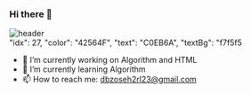 ### Hi there 👋

<!--
**dbzoseh2rl/dbzoseh2rl** is a ✨ _special_ ✨ repository because its `README.md` (this file) appears on your GitHub profile.

Here are some ideas to get you started:
- 😄 Pronouns: ...
- ⚡ Fun fact: ...
- 👯 I’m looking to collaborate on ...
- 🤔 I’m looking for help with ...
- 💬 Ask me about ...
-->

![header](https://capsule-render.vercel.app/api?type=waving&idx=27&color=#42564F&text=COEB6A&height=300&section=header&text=Do&nbsp;Kyung&nbsp;Lee&fontSize=90)       
        "idx": 27,
        "color": "42564F",
        "text": "C0EB6A",
        "textBg": "f7f5f5

- 🔭 I’m currently working on Algorithm and HTML
- 🌱 I’m currently learning Algorithm
- 📫 How to reach me: dbzoseh2rl23@gmail.com

